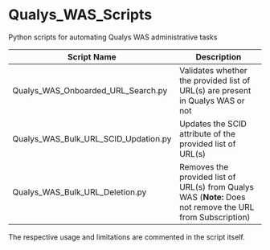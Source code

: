# Qualys_WAS_Scripts
Python scripts for automating Qualys WAS administrative tasks

| Script Name  | Description | 
| ------------- | ------------- |
| Qualys_WAS_Onboarded_URL_Search.py  | Validates whether the provided list of URL(s) are present in Qualys WAS or not  |
| Qualys_WAS_Bulk_URL_SCID_Updation.py  | Updates the SCID attribute of the provided list of URL(s) |
| Qualys_WAS_Bulk_URL_Deletion.py | Removes the provided list of URL(s) from Qualys WAS (**Note:** Does not remove the URL from Subscription) |

The respective usage and limitations are commented in the script itself.
